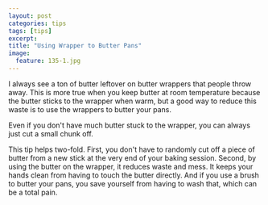 ```yaml
---
layout: post
categories: tips
tags: [tips]
excerpt: 
title: "Using Wrapper to Butter Pans"
image:
  feature: 135-1.jpg
---
```


I always see a ton of butter leftover on butter wrappers that people throw away.  This is more true when you keep butter at room temperature because the butter sticks to the wrapper when warm, but a good way to reduce this waste is to use the wrappers to butter your pans.

Even if you don't have much butter stuck to the wrapper, you can always just cut a small chunk off.

This tip helps two-fold.  First, you don't have to randomly cut off a piece of butter from a new stick at the very end of your baking session.  Second, by using the butter on the wrapper, it reduces waste and mess.  It keeps your hands clean from having to touch the butter directly. And if you use a brush to butter your pans, you save yourself from having to wash that, which can be a total pain.